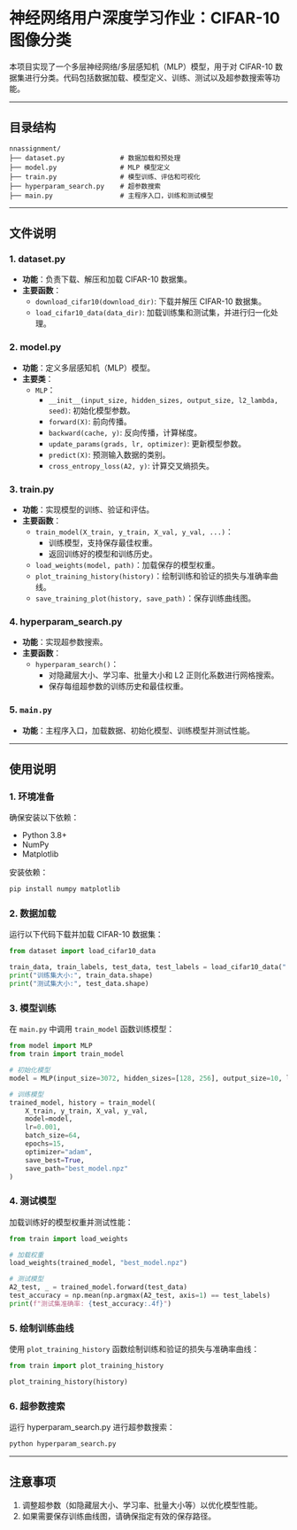 # 神经网络用户深度学习作业：CIFAR-10 图像分类

本项目实现了一个多层神经网络/多层感知机（MLP）模型，用于对 CIFAR-10 数据集进行分类。代码包括数据加载、模型定义、训练、测试以及超参数搜索等功能。

---

## 目录结构

```
nnassignment/
├── dataset.py              # 数据加载和预处理
├── model.py                # MLP 模型定义
├── train.py                # 模型训练、评估和可视化
├── hyperparam_search.py    # 超参数搜索
├── main.py                 # 主程序入口，训练和测试模型
```

---

## 文件说明

### 1. dataset.py
- **功能**：负责下载、解压和加载 CIFAR-10 数据集。
- **主要函数**：
  - `download_cifar10(download_dir)`: 下载并解压 CIFAR-10 数据集。
  - `load_cifar10_data(data_dir)`: 加载训练集和测试集，并进行归一化处理。

### 2. model.py
- **功能**：定义多层感知机（MLP）模型。
- **主要类**：
  - `MLP`：
    - `__init__(input_size, hidden_sizes, output_size, l2_lambda, seed)`: 初始化模型参数。
    - `forward(X)`: 前向传播。
    - `backward(cache, y)`: 反向传播，计算梯度。
    - `update_params(grads, lr, optimizer)`: 更新模型参数。
    - `predict(X)`: 预测输入数据的类别。
    - `cross_entropy_loss(A2, y)`: 计算交叉熵损失。

### 3. train.py
- **功能**：实现模型的训练、验证和评估。
- **主要函数**：
  - `train_model(X_train, y_train, X_val, y_val, ...)`：
    - 训练模型，支持保存最佳权重。
    - 返回训练好的模型和训练历史。
  - `load_weights(model, path)`：加载保存的模型权重。
  - `plot_training_history(history)`：绘制训练和验证的损失与准确率曲线。
  - `save_training_plot(history, save_path)`：保存训练曲线图。

### 4. hyperparam_search.py
- **功能**：实现超参数搜索。
- **主要函数**：
  - `hyperparam_search()`：
    - 对隐藏层大小、学习率、批量大小和 L2 正则化系数进行网格搜索。
    - 保存每组超参数的训练历史和最佳权重。

### 5. `main.py`
- **功能**：主程序入口，加载数据、初始化模型、训练模型并测试性能。

---

## 使用说明

### 1. 环境准备
确保安装以下依赖：
- Python 3.8+
- NumPy
- Matplotlib

安装依赖：
```bash
pip install numpy matplotlib
```

### 2. 数据加载
运行以下代码下载并加载 CIFAR-10 数据集：
```python
from dataset import load_cifar10_data

train_data, train_labels, test_data, test_labels = load_cifar10_data("./cifar-10-data")
print("训练集大小:", train_data.shape)
print("测试集大小:", test_data.shape)
```

### 3. 模型训练
在 `main.py` 中调用 `train_model` 函数训练模型：
```python
from model import MLP
from train import train_model

# 初始化模型
model = MLP(input_size=3072, hidden_sizes=[128, 256], output_size=10, l2_lambda=0.001)

# 训练模型
trained_model, history = train_model(
    X_train, y_train, X_val, y_val,
    model=model,
    lr=0.001,
    batch_size=64,
    epochs=15,
    optimizer="adam",
    save_best=True,
    save_path="best_model.npz"
)
```

### 4. 测试模型
加载训练好的模型权重并测试性能：
```python
from train import load_weights

# 加载权重
load_weights(trained_model, "best_model.npz")

# 测试模型
A2_test, _ = trained_model.forward(test_data)
test_accuracy = np.mean(np.argmax(A2_test, axis=1) == test_labels)
print(f"测试集准确率: {test_accuracy:.4f}")
```

### 5. 绘制训练曲线
使用 `plot_training_history` 函数绘制训练和验证的损失与准确率曲线：
```python
from train import plot_training_history

plot_training_history(history)
```

### 6. 超参数搜索
运行 hyperparam_search.py 进行超参数搜索：
```bash
python hyperparam_search.py
```

---

## 注意事项
1. 调整超参数（如隐藏层大小、学习率、批量大小等）以优化模型性能。
2. 如果需要保存训练曲线图，请确保指定有效的保存路径。
